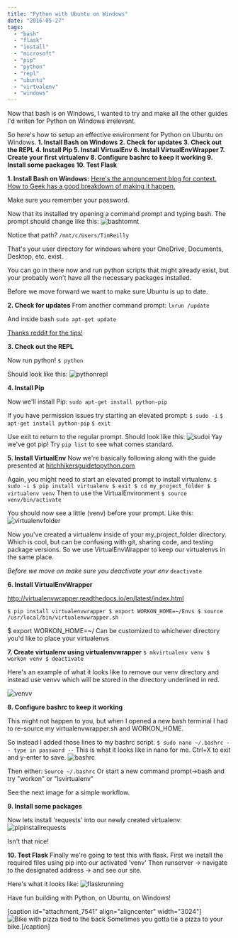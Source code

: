 ```yaml
---
title: "Python with Ubuntu on Windows"
date: "2016-05-27"
tags: 
  - "bash"
  - "flask"
  - "install"
  - "microsoft"
  - "pip"
  - "python"
  - "repl"
  - "ubuntu"
  - "virtualenv"
  - "windows"
---
```


Now that bash is on Windows, I wanted to try and make all the other guides I'd writen for Python on Windows irrelevant.

So here's how to setup an effective environment for Python on Ubuntu on Windows. **1\. Install Bash on Windows 2. Check for updates 3. Check out the REPL 4. Install Pip 5. Install VirtualEnv 6. Install VirtualEnvWrapper 7. Create your first virtualenv 8. Configure bashrc to keep it working 9. Install some packages 10. Test Flask**

**1\. Install Bash on Windows:** [Here's the announcement blog for context.](https://msdn.microsoft.com/en-us/commandline/wsl/about) [How to Geek has a good breakdown of making it happen.](http://www.howtogeek.com/249966/how-to-install-and-use-the-linux-bash-shell-on-windows-10/)

Make sure you remember your password.

Now that its installed try opening a command prompt and typing bash. The prompt should change like this: ![bashtomnt](images/bashtomnt.png)

Notice that path? `/mnt/c/Users/TimReilly`

That's your user directory for windows where your OneDrive, Documents, Desktop, etc. exist.

You can go in there now and run python scripts that might already exist, but your probably won't have all the necessary packages installed.

Before we move forward we want to make sure Ubuntu is up to date.

**2\. Check for updates** From another command prompt: `lxrun /update`

And inside bash `sudo apt-get update`

[Thanks reddit for the tips!](https://www.reddit.com/r/bashonubuntuonwindows/comments/4go0ek/major_update_to_bash_on_windows_27042016/)

**3\. Check out the REPL**

Now run python! `$ python`

Should look like this: ![pythonrepl](images/pythonrepl.png)

**4\. Install Pip**

Now we'll install Pip: `sudo apt-get install python-pip`

If you have permission issues try starting an elevated prompt: `$ sudo -i` `$ apt-get install python-pip` `$ exit`

Use exit to return to the regular prompt. Should look like this: ![sudoi](images/sudoi.png) Yay we've got pip! Try `pip list` to see what comes standard.

**5\. Install VirtualEnv** Now we're basically following along with the guide presented at [hitchhikersguidetopython.com](http://docs.python-guide.org/en/latest/dev/virtualenvs/)

Again, you might need to start an elevated prompt to install virtualenv. `$ sudo -i $ pip install virtualenv $ exit $ cd my_project_folder $ virtualenv venv` Then to use the VirtualEnvironment `$ source venv/bin/activate`

You should now see a little (venv) before your prompt. Like this: ![virtualenvfolder](images/virtualenvfolder.png)

Now you've created a virtualenv inside of your my\_project\_folder directory. Which is cool, but can be confusing with git, sharing code, and testing package versions. So we use VirtualEnvWrapper to keep our virtualenvs in the same place.

_Before we move on make sure you deactivate your env_ `deactivate`

**6\. Install VirtualEnvWrapper**

http://virtualenvwrapper.readthedocs.io/en/latest/index.html

`$ pip install virtualenvwrapper $ export WORKON_HOME=~/Envs $ source /usr/local/bin/virtualenvwrapper.sh`

$ export WORKON\_HOME=~/ Can be customized to whichever directory you'd like to place your virtualenvs

**7\. Create virtualenv using virtualenvwrapper** `$ mkvirtualenv venv $ workon venv $ deactivate`

Here's an example of what it looks like to remove our venv directory and instead use venvv which will be stored in the directory underlined in red.

![venvv](images/venvv.png)

**8\. Configure bashrc to keep it working**

This might not happen to you, but when I opened a new bash terminal I had to re-source my virtualenvwrapper.sh and WORKON\_HOME.

So instead I added those lines to my bashrc script. `$ sudo nano ~/.bashrc -- type in password --` This is what it looks like in nano for me. Ctrl+X to exit and y-enter to save. ![bashrc](images/bashrc.png)

Then either: `Source ~/.bashrc` Or start a new command prompt->bash and try "workon" or "lsvirtualenv"

See the next image for a simple workflow.

**9\. Install some packages**

Now lets install 'requests' into our newly created virtualenv: ![pipinstallrequests](images/pipinstallrequests.png)

Isn't that nice!

**10\. Test Flask** Finally we're going to test this with flask. First we install the required files using pip into our activated 'venv' Then runserver -> navigate to the designated address -> and see our site.

Here's what it looks like: ![flaskrunning](images/flaskrunning.png)

Have fun building with Python, on Ubuntu, on Windows!

\[caption id="attachment\_7541" align="aligncenter" width="3024"\]![Bike with pizza tied to the back](images/IMG_20160520_184832.jpg) Sometimes you gotta tie a pizza to your bike.\[/caption\]
